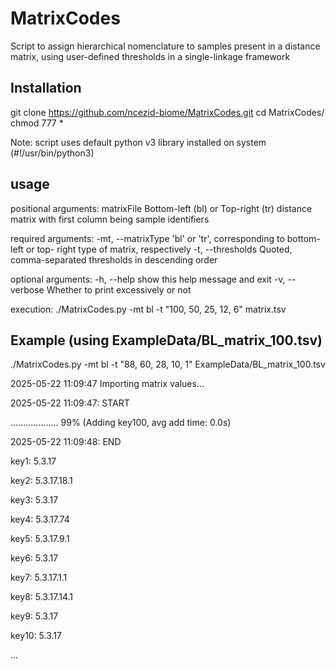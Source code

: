 # MatrixCodes
Script to assign hierarchical nomenclature to samples present in a distance matrix, using user-defined thresholds in a single-linkage framework


## Installation
git clone https://github.com/ncezid-biome/MatrixCodes.git
cd MatrixCodes/
chmod 777 *

Note: script uses default python v3 library installed on system (#!/usr/bin/python3)


## usage
positional arguments:
  matrixFile            Bottom-left (bl) or Top-right (tr) distance matrix
                        with first column being sample identifiers

required arguments:
  -mt, --matrixType     'bl' or 'tr', corresponding to bottom-left or top-
                        right type of matrix, respectively
  -t, --thresholds      Quoted, comma-separated thresholds in descending order

optional arguments:
  -h, --help            show this help message and exit
  -v, --verbose         Whether to print excessively or not

execution:
./MatrixCodes.py -mt bl -t "100, 50, 25, 12, 6" matrix.tsv


## Example (using ExampleData/BL_matrix_100.tsv)
./MatrixCodes.py -mt bl -t "88, 60, 28, 10, 1" ExampleData/BL_matrix_100.tsv

2025-05-22 11:09:47     Importing matrix values...

2025-05-22 11:09:47: START

................... 99% (Adding key100, avg add time: 0.0s)

2025-05-22 11:09:48: END


key1:   5.3.17

key2:   5.3.17.18.1

key3:   5.3.17

key4:   5.3.17.74

key5:   5.3.17.9.1

key6:   5.3.17

key7:   5.3.17.1.1

key8:   5.3.17.14.1

key9:   5.3.17

key10:  5.3.17

...
